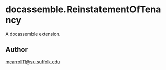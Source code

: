 # docassemble.ReinstatementOfTenancy

A docassemble extension.

## Author

mcarroll11@su.suffolk.edu

